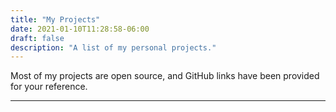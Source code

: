 ```yaml
---
title: "My Projects"
date: 2021-01-10T11:28:58-06:00
draft: false
description: "A list of my personal projects."
---
```

Most of my projects are open source, and GitHub links have been provided for your reference.

***